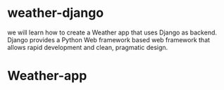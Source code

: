 # weather-django

we will learn how to create a Weather app that uses Django as backend. Django provides a Python Web framework based web framework that allows rapid development and clean, pragmatic design.

# Weather-app
